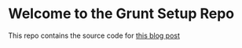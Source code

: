 # Welcome to the Grunt Setup Repo

This repo contains the source code for [this blog post](http://hoitomt.logdown.com/posts/190109-development-environment-with-grunt)
